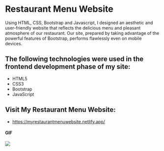 <h1> Restaurant Menu Website</h1>

Using HTML, CSS, Bootstrap and Javascript, I designed an aesthetic and user-friendly website that reflects the delicious menu and pleasant atmosphere of our restaurant. Our site, prepared by taking advantage of the powerful features of Bootstrap, performs flawlessly even on mobile devices.

<h2> The following technologies were used in the frontend development phase of my site: </h2>

- HTML5
- CSS3
- Bootstrap
- JavaScript

<h2> Visit My Restaurant Menu Website: </h2>

- https://myrestaurantmenuwebsite.netlify.app/

<h4>GIF</h4>

![](images/myrestaurantmenugif.gif)
